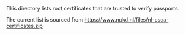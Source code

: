 This directory lists root certificates that are trusted to verify passports.

The current list is sourced from https://www.npkd.nl/files/nl-csca-certificates.zip
